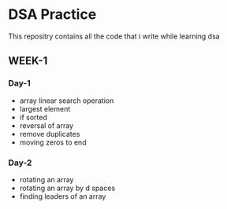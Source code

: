 # DSA Practice

This repositry contains all the code that i write while learning dsa

## WEEK-1

### Day-1
* array linear search operation
* largest element
* if sorted
* reversal of array
* remove duplicates
* moving zeros to end

### Day-2
* rotating an array
* rotating an array by d spaces
* finding leaders of an array

